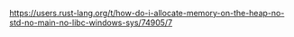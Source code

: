 https://users.rust-lang.org/t/how-do-i-allocate-memory-on-the-heap-no-std-no-main-no-libc-windows-sys/74905/7
